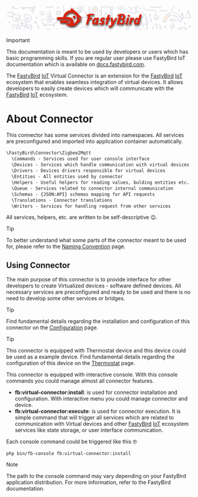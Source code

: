 <p align="center">
	<img src="https://github.com/fastybird/.github/blob/main/assets/repo_title.png?raw=true" alt="FastyBird"/>
</p>

> [!IMPORTANT]
This documentation is meant to be used by developers or users which has basic programming skills. If you are regular user
please use FastyBird IoT documentation which is available on [docs.fastybird.com](https://docs.fastybird.com).

The [FastyBird](https://www.fastybird.com) [IoT](https://en.wikipedia.org/wiki/Internet_of_things) Virtual Connector is an extension for the [FastyBird](https://www.fastybird.com) [IoT](https://en.wikipedia.org/wiki/Internet_of_things) ecosystem that enables seamless integration
of virtual devices. It allows developers to easily create devices which will communicate with the [FastyBird](https://www.fastybird.com) [IoT](https://en.wikipedia.org/wiki/Internet_of_things) ecosystem.

# About Connector

This connector has some services divided into namespaces. All services are preconfigured and imported into application
container automatically.

```
\FastyBird\Connector\Zigbee2Mqtt
  \Commands - Services used for user console interface
  \Devices - Services which handle communication with virtual devices
  \Drivers - Devices drivers responsible for virtual devices
  \Entities - All entities used by connector
  \Helpers - Useful helpers for reading values, bulding entities etc.
  \Queue - Services related to connector internal communication
  \Schemas - {JSON:API} schemas mapping for API requests
  \Translations - Connector translations
  \Writers - Services for handling request from other services
```

All services, helpers, etc. are written to be self-descriptive :wink:.

> [!TIP]
To better understand what some parts of the connector meant to be used for, please refer to the [Naming Convention](Naming-Convention) page.

## Using Connector

The main purpose of this connector is to provide interface for other developers to create Virtualized devices - software
defined devices. All necessary services are preconfigured and ready to be used and there is no need to develop
some other services or bridges.

> [!TIP]
Find fundamental details regarding the installation and configuration of this connector on the [Configuration](Configuration) page.

> [!TIP]
This connector is equipped with Thermostat device and this device could be used as a example device. Find fundamental details
regarding the configuration of this device on the [Thermostat](Thermostat) page.

This connector is equipped with interactive console. With this console commands you could manage almost all connector features.

* **fb:virtual-connector:install**: is used for connector installation and configuration. With interactive menu you could manage connector and device.
* **fb:virtual-connector:execute**: is used for connector execution. It is simple command that will trigger all services which are related to communication with Virtual devices and other [FastyBird](https://www.fastybird.com) [IoT](https://en.wikipedia.org/wiki/Internet_of_things) ecosystem services like state storage, or user interface communication.

Each console command could be triggered like this :nerd_face:

```shell
php bin/fb-console fb:virtual-connector:install
```

> [!NOTE]
The path to the console command may vary depending on your FastyBird application distribution. For more information, refer to the FastyBird documentation.
